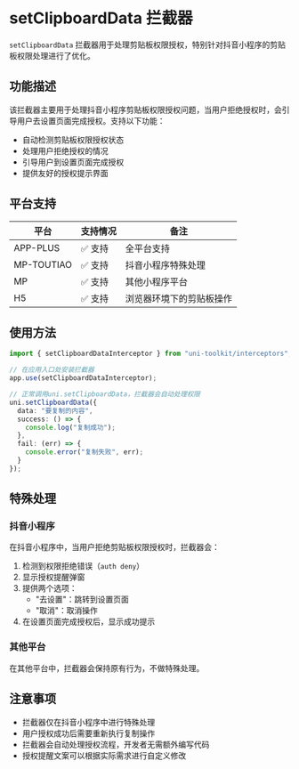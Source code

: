 # setClipboardData 拦截器

`setClipboardData` 拦截器用于处理剪贴板权限授权，特别针对抖音小程序的剪贴板权限处理进行了优化。

## 功能描述

该拦截器主要用于处理抖音小程序剪贴板权限授权问题，当用户拒绝授权时，会引导用户去设置页面完成授权。支持以下功能：

- 自动检测剪贴板权限授权状态
- 处理用户拒绝授权的情况
- 引导用户到设置页面完成授权
- 提供友好的授权提示界面

## 平台支持

| 平台       | 支持情况 | 备注                     |
| ---------- | -------- | ------------------------ |
| APP-PLUS   | ✅ 支持  | 全平台支持               |
| MP-TOUTIAO | ✅ 支持  | 抖音小程序特殊处理       |
| MP         | ✅ 支持  | 其他小程序平台           |
| H5         | ✅ 支持  | 浏览器环境下的剪贴板操作 |

## 使用方法

```typescript
import { setClipboardDataInterceptor } from "uni-toolkit/interceptors";

// 在应用入口处安装拦截器
app.use(setClipboardDataInterceptor);

// 正常调用uni.setClipboardData，拦截器会自动处理权限
uni.setClipboardData({
  data: "要复制的内容",
  success: () => {
    console.log("复制成功");
  },
  fail: (err) => {
    console.error("复制失败", err);
  }
});
```

## 特殊处理

### 抖音小程序

在抖音小程序中，当用户拒绝剪贴板权限授权时，拦截器会：

1. 检测到权限拒绝错误（`auth deny`）
2. 显示授权提醒弹窗
3. 提供两个选项：
   - "去设置"：跳转到设置页面
   - "取消"：取消操作
4. 在设置页面完成授权后，显示成功提示

### 其他平台

在其他平台中，拦截器会保持原有行为，不做特殊处理。

## 注意事项

- 拦截器仅在抖音小程序中进行特殊处理
- 用户授权成功后需要重新执行复制操作
- 拦截器会自动处理授权流程，开发者无需额外编写代码
- 授权提醒文案可以根据实际需求进行自定义修改
